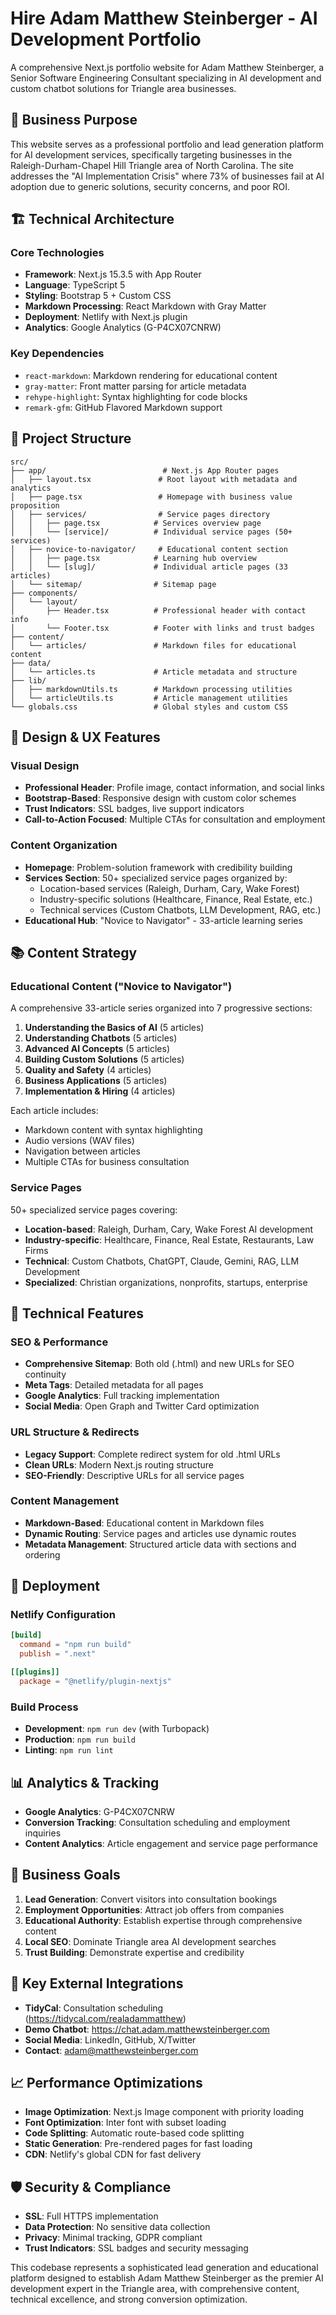 # Hire Adam Matthew Steinberger - AI Development Portfolio

A comprehensive Next.js portfolio website for Adam Matthew Steinberger, a Senior Software Engineering Consultant specializing in AI development and custom chatbot solutions for Triangle area businesses.

## 🎯 Business Purpose

This website serves as a professional portfolio and lead generation platform for AI development services, specifically targeting businesses in the Raleigh-Durham-Chapel Hill Triangle area of North Carolina. The site addresses the "AI Implementation Crisis" where 73% of businesses fail at AI adoption due to generic solutions, security concerns, and poor ROI.

## 🏗️ Technical Architecture

### Core Technologies
- **Framework**: Next.js 15.3.5 with App Router
- **Language**: TypeScript 5
- **Styling**: Bootstrap 5 + Custom CSS
- **Markdown Processing**: React Markdown with Gray Matter
- **Deployment**: Netlify with Next.js plugin
- **Analytics**: Google Analytics (G-P4CX07CNRW)

### Key Dependencies
- `react-markdown`: Markdown rendering for educational content
- `gray-matter`: Front matter parsing for article metadata
- `rehype-highlight`: Syntax highlighting for code blocks
- `remark-gfm`: GitHub Flavored Markdown support

## 📁 Project Structure

```
src/
├── app/                          # Next.js App Router pages
│   ├── layout.tsx               # Root layout with metadata and analytics
│   ├── page.tsx                 # Homepage with business value proposition
│   ├── services/                # Service pages directory
│   │   ├── page.tsx            # Services overview page
│   │   └── [service]/          # Individual service pages (50+ services)
│   ├── novice-to-navigator/     # Educational content section
│   │   ├── page.tsx            # Learning hub overview
│   │   └── [slug]/             # Individual article pages (33 articles)
│   └── sitemap/                # Sitemap page
├── components/
│   └── layout/
│       ├── Header.tsx          # Professional header with contact info
│       └── Footer.tsx          # Footer with links and trust badges
├── content/
│   └── articles/               # Markdown files for educational content
├── data/
│   └── articles.ts             # Article metadata and structure
├── lib/
│   ├── markdownUtils.ts        # Markdown processing utilities
│   └── articleUtils.ts         # Article management utilities
└── globals.css                 # Global styles and custom CSS
```

## 🎨 Design & UX Features

### Visual Design
- **Professional Header**: Profile image, contact information, and social links
- **Bootstrap-Based**: Responsive design with custom color schemes
- **Trust Indicators**: SSL badges, live support indicators
- **Call-to-Action Focused**: Multiple CTAs for consultation and employment

### Content Organization
- **Homepage**: Problem-solution framework with credibility building
- **Services Section**: 50+ specialized service pages organized by:
  - Location-based services (Raleigh, Durham, Cary, Wake Forest)
  - Industry-specific solutions (Healthcare, Finance, Real Estate, etc.)
  - Technical services (Custom Chatbots, LLM Development, RAG, etc.)
- **Educational Hub**: "Novice to Navigator" - 33-article learning series

## 📚 Content Strategy

### Educational Content ("Novice to Navigator")
A comprehensive 33-article series organized into 7 progressive sections:

1. **Understanding the Basics of AI** (5 articles)
2. **Understanding Chatbots** (5 articles) 
3. **Advanced AI Concepts** (5 articles)
4. **Building Custom Solutions** (5 articles)
5. **Quality and Safety** (4 articles)
6. **Business Applications** (5 articles)
7. **Implementation & Hiring** (4 articles)

Each article includes:
- Markdown content with syntax highlighting
- Audio versions (WAV files)
- Navigation between articles
- Multiple CTAs for business consultation

### Service Pages
50+ specialized service pages covering:
- **Location-based**: Raleigh, Durham, Cary, Wake Forest AI development
- **Industry-specific**: Healthcare, Finance, Real Estate, Restaurants, Law Firms
- **Technical**: Custom Chatbots, ChatGPT, Claude, Gemini, RAG, LLM Development
- **Specialized**: Christian organizations, nonprofits, startups, enterprise

## 🔧 Technical Features

### SEO & Performance
- **Comprehensive Sitemap**: Both old (.html) and new URLs for SEO continuity
- **Meta Tags**: Detailed metadata for all pages
- **Google Analytics**: Full tracking implementation
- **Social Media**: Open Graph and Twitter Card optimization

### URL Structure & Redirects
- **Legacy Support**: Complete redirect system for old .html URLs
- **Clean URLs**: Modern Next.js routing structure
- **SEO-Friendly**: Descriptive URLs for all service pages

### Content Management
- **Markdown-Based**: Educational content in Markdown files
- **Dynamic Routing**: Service pages and articles use dynamic routes
- **Metadata Management**: Structured article data with sections and ordering

## 🚀 Deployment

### Netlify Configuration
```toml
[build]
  command = "npm run build"
  publish = ".next"

[[plugins]]
  package = "@netlify/plugin-nextjs"
```

### Build Process
- **Development**: `npm run dev` (with Turbopack)
- **Production**: `npm run build`
- **Linting**: `npm run lint`

## 📊 Analytics & Tracking

- **Google Analytics**: G-P4CX07CNRW
- **Conversion Tracking**: Consultation scheduling and employment inquiries
- **Content Analytics**: Article engagement and service page performance

## 🎯 Business Goals

1. **Lead Generation**: Convert visitors into consultation bookings
2. **Employment Opportunities**: Attract job offers from companies
3. **Educational Authority**: Establish expertise through comprehensive content
4. **Local SEO**: Dominate Triangle area AI development searches
5. **Trust Building**: Demonstrate expertise and credibility

## 🔗 Key External Integrations

- **TidyCal**: Consultation scheduling (https://tidycal.com/realadammatthew)
- **Demo Chatbot**: https://chat.adam.matthewsteinberger.com
- **Social Media**: LinkedIn, GitHub, X/Twitter
- **Contact**: adam@matthewsteinberger.com

## 📈 Performance Optimizations

- **Image Optimization**: Next.js Image component with priority loading
- **Font Optimization**: Inter font with subset loading
- **Code Splitting**: Automatic route-based code splitting
- **Static Generation**: Pre-rendered pages for fast loading
- **CDN**: Netlify's global CDN for fast delivery

## 🛡️ Security & Compliance

- **SSL**: Full HTTPS implementation
- **Data Protection**: No sensitive data collection
- **Privacy**: Minimal tracking, GDPR compliant
- **Trust Indicators**: SSL badges and security messaging

This codebase represents a sophisticated lead generation and educational platform designed to establish Adam Matthew Steinberger as the premier AI development expert in the Triangle area, with comprehensive content, technical excellence, and strong conversion optimization.
